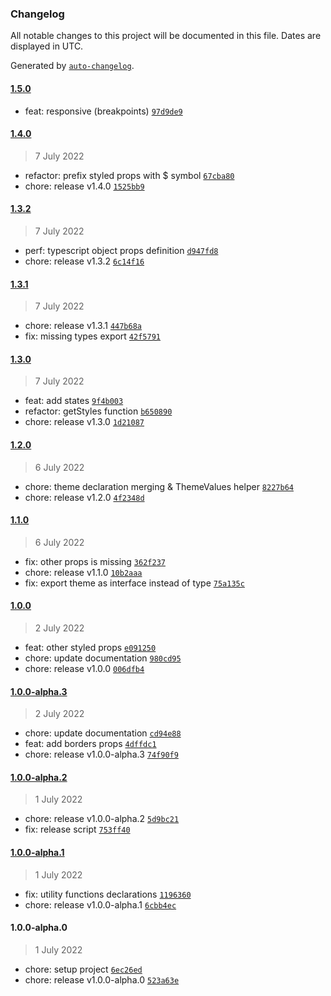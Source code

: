 ### Changelog

All notable changes to this project will be documented in this file. Dates are displayed in UTC.

Generated by [`auto-changelog`](https://github.com/CookPete/auto-changelog).

#### [1.5.0](https://github.com/mleralec/jsx-to-styled/compare/1.4.0...1.5.0)

- feat: responsive (breakpoints) [`97d9de9`](https://github.com/mleralec/jsx-to-styled/commit/97d9de9ccdbd3fc6dc3e409dba100210667025bb)

#### [1.4.0](https://github.com/mleralec/jsx-to-styled/compare/1.3.2...1.4.0)

> 7 July 2022

- refactor: prefix styled props with $ symbol [`67cba80`](https://github.com/mleralec/jsx-to-styled/commit/67cba80cbbc7225d7e32694b7cbded25a89a3954)
- chore: release v1.4.0 [`1525bb9`](https://github.com/mleralec/jsx-to-styled/commit/1525bb9ce24b3700192d33a119514e28e5ce3e7c)

#### [1.3.2](https://github.com/mleralec/jsx-to-styled/compare/1.3.1...1.3.2)

> 7 July 2022

- perf: typescript object props definition [`d947fd8`](https://github.com/mleralec/jsx-to-styled/commit/d947fd81d9be4082db441d689379b5edfc54d859)
- chore: release v1.3.2 [`6c14f16`](https://github.com/mleralec/jsx-to-styled/commit/6c14f16337e9edac0d4eacfb5b40c61bad707f28)

#### [1.3.1](https://github.com/mleralec/jsx-to-styled/compare/1.3.0...1.3.1)

> 7 July 2022

- chore: release v1.3.1 [`447b68a`](https://github.com/mleralec/jsx-to-styled/commit/447b68aec995dfd83c2abed7b1f4b3d3958d7342)
- fix: missing types export [`42f5791`](https://github.com/mleralec/jsx-to-styled/commit/42f5791dab03534412620ca684cadfd07bc04ec6)

#### [1.3.0](https://github.com/mleralec/jsx-to-styled/compare/1.2.0...1.3.0)

> 7 July 2022

- feat: add states [`9f4b003`](https://github.com/mleralec/jsx-to-styled/commit/9f4b003a31cc728d0f3c6e13a6785062883bba4b)
- refactor: getStyles function [`b650890`](https://github.com/mleralec/jsx-to-styled/commit/b650890169d449bbe2f9d0a89af79c6b1876a120)
- chore: release v1.3.0 [`1d21087`](https://github.com/mleralec/jsx-to-styled/commit/1d210873ea34c2c115c5818e49e1d1e2e95b07da)

#### [1.2.0](https://github.com/mleralec/jsx-to-styled/compare/1.1.0...1.2.0)

> 6 July 2022

- chore: theme declaration merging & ThemeValues helper [`8227b64`](https://github.com/mleralec/jsx-to-styled/commit/8227b64daa1e45e490d311730b7f504467446c8f)
- chore: release v1.2.0 [`4f2348d`](https://github.com/mleralec/jsx-to-styled/commit/4f2348d0b67a6214c92eb1ab26961ea1af0697a6)

#### [1.1.0](https://github.com/mleralec/jsx-to-styled/compare/1.0.0...1.1.0)

> 6 July 2022

- fix: other props is missing [`362f237`](https://github.com/mleralec/jsx-to-styled/commit/362f237291d9cc5e5074c688426fc51be465f287)
- chore: release v1.1.0 [`10b2aaa`](https://github.com/mleralec/jsx-to-styled/commit/10b2aaa49b2713263fd36b2d4c8ed7058762c39d)
- fix: export theme as interface instead of type [`75a135c`](https://github.com/mleralec/jsx-to-styled/commit/75a135ca232e786ebab01047075d614e73a44ccd)

#### [1.0.0](https://github.com/mleralec/jsx-to-styled/compare/1.0.0-alpha.3...1.0.0)

> 2 July 2022

- feat: other styled props [`e091250`](https://github.com/mleralec/jsx-to-styled/commit/e091250ed39722fe4565b13681e2014642431d3d)
- chore: update documentation [`980cd95`](https://github.com/mleralec/jsx-to-styled/commit/980cd95acf126a2c17f8323f8b3ecbdaca164c2d)
- chore: release v1.0.0 [`006dfb4`](https://github.com/mleralec/jsx-to-styled/commit/006dfb40d7a91c39171648887a5799fe772ab069)

#### [1.0.0-alpha.3](https://github.com/mleralec/jsx-to-styled/compare/1.0.0-alpha.2...1.0.0-alpha.3)

> 2 July 2022

- chore: update documentation [`cd94e88`](https://github.com/mleralec/jsx-to-styled/commit/cd94e8826cbb1eaf821ae58217e88abb02920599)
- feat: add borders props [`4dffdc1`](https://github.com/mleralec/jsx-to-styled/commit/4dffdc17d515366541d3233cadaf2920800fccf9)
- chore: release v1.0.0-alpha.3 [`74f90f9`](https://github.com/mleralec/jsx-to-styled/commit/74f90f9299e4a2f20a7c64c6ca7b776f3ca2a16a)

#### [1.0.0-alpha.2](https://github.com/mleralec/jsx-to-styled/compare/1.0.0-alpha.1...1.0.0-alpha.2)

> 1 July 2022

- chore: release v1.0.0-alpha.2 [`5d9bc21`](https://github.com/mleralec/jsx-to-styled/commit/5d9bc21b3ded2ebc3dc5193d9c03adef50ace8b5)
- fix: release script [`753ff40`](https://github.com/mleralec/jsx-to-styled/commit/753ff40433aabba6cff91c5a2eb25470a9aa326d)

#### [1.0.0-alpha.1](https://github.com/mleralec/jsx-to-styled/compare/1.0.0-alpha.0...1.0.0-alpha.1)

> 1 July 2022

- fix: utility functions declarations [`1196360`](https://github.com/mleralec/jsx-to-styled/commit/1196360956d45998c0c40c2af88d80dbff8eb5c1)
- chore: release v1.0.0-alpha.1 [`6cbb4ec`](https://github.com/mleralec/jsx-to-styled/commit/6cbb4ec8bdfbb0efc1851b86870ef9da84a085a5)

#### 1.0.0-alpha.0

> 1 July 2022

- chore: setup project [`6ec26ed`](https://github.com/mleralec/jsx-to-styled/commit/6ec26edc6fef11e4b6b741e02019dddbde857df0)
- chore: release v1.0.0-alpha.0 [`523a63e`](https://github.com/mleralec/jsx-to-styled/commit/523a63e7fef1087b999d035325889a50aa4a4118)
